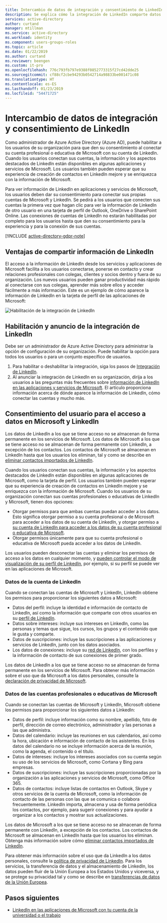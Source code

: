 ```yaml
---
title: Intercambio de datos de integración y consentimiento de LinkedIn en Azure Active Directory | Microsoft Docs
description: Se explica cómo la integración de LinkedIn comparte datos a través de aplicaciones de Microsoft en Azure Active Directory
services: active-directory
author: curtand
manager: mtillman
ms.service: active-directory
ms.workload: identity
ms.component: users-groups-roles
ms.topic: article
ms.date: 01/22/2019
ms.author: curtand
ms.reviewer: beengen
ms.custom: it-pro
ms.openlocfilehash: 776c793fb797e9388f0852773315f27cd42dde25
ms.sourcegitcommit: cf88cf2cbe94293b0542714a98833be001471c08
ms.translationtype: HT
ms.contentlocale: es-ES
ms.lasthandoff: 01/23/2019
ms.locfileid: "54471725"
---
```

# <a name="linkedin-integration-data-sharing-and-consent"></a>Intercambio de datos de integración y consentimiento de LinkedIn

Como administrador de Azure Active Directory (Azure AD), puede habilitar a los usuarios de su organización para que den su consentimiento al conectar su cuenta profesional o educativa de Microsoft con su cuenta de LinkedIn. Cuando los usuarios conectan sus cuentas, la información y los aspectos destacados de LinkedIn están disponibles en algunas aplicaciones y servicios de Microsoft. Los usuarios también pueden esperar que su experiencia de creación de contactos en LinkedIn mejore y se enriquezca con la información de Microsoft.

Para ver información de LinkedIn en aplicaciones y servicios de Microsoft, los usuarios deben dar su consentimiento para conectar sus propias cuentas de Microsoft y LinkedIn. Se pedirá a los usuarios que conecten sus cuentas la primera vez que hagan clic para ver la información de LinkedIn de otro usuario en una tarjeta de perfil de Outlook, OneDrive o SharePoint Online. Las conexiones de cuentas de LinkedIn no estarán habilitadas por completo para los usuarios hasta que den su consentimiento para la experiencia y para la conexión de sus cuentas.

[!INCLUDE [active-directory-gdpr-note](../../../includes/gdpr-hybrid-note.md)]

## <a name="benefits-of-sharing-linkedin-information"></a>Ventajas de compartir información de LinkedIn

El acceso a la información de LinkedIn desde los servicios y aplicaciones de Microsoft facilita a los usuarios conectarse, ponerse en contacto y crear relaciones profesionales con colegas, clientes y socios dentro y fuera de su organización. Los nuevos usuarios pueden ganar productividad más rápido al conectarse con sus colegas, aprender más sobre ellos y acceder fácilmente a más información. Este es un ejemplo de cómo aparece la información de LinkedIn en la tarjeta de perfil de las aplicaciones de Microsoft:

![Habilitación de la integración de LinkedIn](./media/linkedin-user-consent/display-example.png)

## <a name="enable-and-announce-linkedin-integration"></a>Habilitación y anuncio de la integración de LinkedIn

Debe ser un administrador de Azure Active Directory para administrar la opción de configuración de su organización. Puede habilitar la opción para todos los usuarios o para un conjunto específico de usuarios.

1. Para habilitar o deshabilitar la integración, siga los pasos de [Integración de LinkedIn](linkedin-integration.md).
2. Al anunciar la integración de LinkedIn en su organización, dirija a los usuarios a las preguntas más frecuentes sobre [información de LinkedIn en las aplicaciones y servicios de Microsoft](https://support.office.com/article/about-linkedin-information-and-features-in-microsoft-apps-and-services-dc81cc70-4d64-4755-9f1c-b9536e34d381). El artículo proporciona información acerca de dónde aparece la información de LinkedIn, cómo conectar las cuentas y mucho más.

## <a name="user-consent-for-data-access-in-microsoft-and-linkedin"></a>Consentimiento del usuario para el acceso a datos en Microsoft y LinkedIn

Los datos de LinkedIn a los que se tiene acceso no se almacenan de forma permanente en los servicios de Microsoft. Los datos de Microsoft a los que se tiene acceso no se almacenan de forma permanente con LinkedIn, a excepción de los contactos. Los contactos de Microsoft se almacenan en LinkedIn hasta que los usuarios los eliminan, tal y como se describe en [eliminar contactos importados de LinkedIn](https://www.linkedin.com/help/linkedin/answer/43377).

Cuando los usuarios conectan sus cuentas, la información y los aspectos destacados de LinkedIn están disponibles en algunas aplicaciones de Microsoft, como la tarjeta de perfil. Los usuarios también pueden esperar que su experiencia de creación de contactos en LinkedIn mejore y se enriquezca con la información de Microsoft.
Cuando los usuarios de su organización conectan sus cuentas profesionales o educativas de LinkedIn y Microsoft, tienen dos opciones:

* Otorgar permisos para que ambas cuentas puedan acceder a los datos. Esto significa otorgar permiso a su cuenta profesional o de Microsoft para acceder a los datos de su cuenta de LinkedIn, y otorgar permiso a [su cuenta de LinkedIn para acceder a los datos de su cuenta profesional o educativa de Microsoft](https://www.linkedin.com/help/linkedin/answer/84077).
* Otorgar permisos únicamente para que su cuenta profesional o educativa de Microsoft pueda acceder a los datos de LinkedIn.

Los usuarios pueden desconectar las cuentas y eliminar los permisos de acceso a los datos en cualquier momento, y [pueden controlar el modo de visualización de su perfil de LinkedIn](https://www.linkedin.com/help/linkedin/answer/83), por ejemplo, si su perfil se puede ver en las aplicaciones de Microsoft.

### <a name="linkedin-account-data"></a>Datos de la cuenta de LinkedIn

Cuando se conectan las cuentas de Microsoft y LinkedIn, LinkedIn obtiene los permisos para proporcionar los siguientes datos a Microsoft:

* Datos del perfil: incluye la identidad e información de contacto de LinkedIn, así como la información que comparte con otros usuarios en su [perfil de LinkedIn](https://www.linkedin.com/help/linkedin/answer/15493).
* Datos sobre intereses: incluye sus intereses en LinkedIn, como las personas y temas que sigue, los cursos, los grupos y el contenido que le gusta y comparte.
* Datos de suscripciones: incluye las suscripciones a las aplicaciones y servicios de LinkedIn, junto con los datos asociados. 
* Los datos de conexiones: incluye su [red de LinkedIn](https://www.linkedin.com/help/linkedin/answer/110), con los perfiles y la información de contacto de sus conexiones de primer grado.

Los datos de LinkedIn a los que se tiene acceso no se almacenan de forma permanente en los servicios de Microsoft. Para obtener más información sobre el uso que da Microsoft a los datos personales, consulte la [declaración de privacidad de Microsoft](https://privacy.microsoft.com/privacystatement/).

### <a name="microsoft-work-or-school-account-data"></a>Datos de las cuentas profesionales o educativas de Microsoft

Cuando se conectan las cuentas de Microsoft y LinkedIn, Microsoft obtiene los permisos para proporcionar los siguientes datos a LinkedIn:

* Datos de perfil: incluye información como su nombre, apellido, foto de perfil, dirección de correo electrónico, administrador y las personas a las que administra.
* Datos del calendario: incluye las reuniones en sus calendarios, así como la hora, ubicación e información de contacto de los asistentes. En los datos del calendario no se incluye información acerca de la reunión, como la agenda, el contenido o el título.
* Datos de intereses: incluye los intereses asociados con su cuenta según su uso de los servicios de Microsoft, como Cortana y Bing para empresas.
* Datos de suscripciones: incluye las suscripciones proporcionadas por la organización a las aplicaciones y servicios de Microsoft, como Office 365.
* Datos de contactos: incluye listas de contactos en Outlook, Skype y otros servicios de la cuenta de Microsoft, como la información de contacto de las personas con las que se comunica o colabora frecuentemente. LinkedIn importa, almacena y usa de forma periódica los contactos, por ejemplo, para sugerir conexiones y para ayudar a organizar a los contactos y mostrar sus actualizaciones.

Los datos de Microsoft a los que se tiene acceso no se almacenan de forma permanente con LinkedIn, a excepción de los contactos. Los contactos de Microsoft se almacenan en LinkedIn hasta que los usuarios los eliminan. Obtenga más información sobre cómo [eliminar contactos importados de LinkedIn](https://www.linkedin.com/help/linkedin/answer/43377).

Para obtener más información sobre el uso que da LinkedIn a los datos personales, consulte la [política de privacidad de LinkedIn](https://www.linkedin.com/legal/privacy-policy). Para los servicios, la transferencia de datos y el almacenamiento de LinkedIn, los datos pueden fluir de la Unión Europea a los Estados Unidos y viceversa, y se protege su privacidad tal y como se describe en [transferencias de datos de la Unión Europea](https://www.linkedin.com/help/linkedin/answer/62533).

## <a name="next-steps"></a>Pasos siguientes

* [LinkedIn en las aplicaciones de Microsoft con tu cuenta de la universidad o el trabajo](https://www.linkedin.com/help/linkedin/answer/84077)
